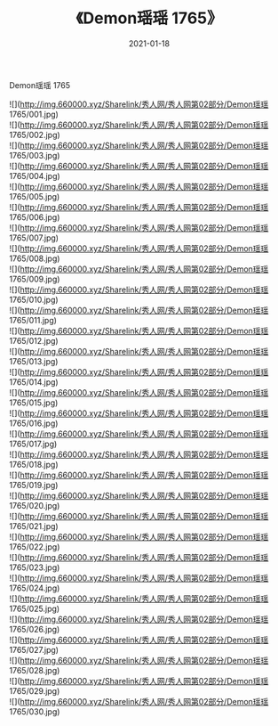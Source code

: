 ﻿---
layout: post
title:  《Demon瑶瑶 1765》
date:   2021-01-18
img: http://img.660000.xyz/Sharelink/秀人网/秀人网第02部分/Demon瑶瑶 1765/000.jpg
categories: [美女, 清纯, 唯美]
---

Demon瑶瑶 1765

  ![](http://img.660000.xyz/Sharelink/秀人网/秀人网第02部分/Demon瑶瑶 1765/001.jpg) <br> ![](http://img.660000.xyz/Sharelink/秀人网/秀人网第02部分/Demon瑶瑶 1765/002.jpg) <br> ![](http://img.660000.xyz/Sharelink/秀人网/秀人网第02部分/Demon瑶瑶 1765/003.jpg) <br> ![](http://img.660000.xyz/Sharelink/秀人网/秀人网第02部分/Demon瑶瑶 1765/004.jpg) <br> ![](http://img.660000.xyz/Sharelink/秀人网/秀人网第02部分/Demon瑶瑶 1765/005.jpg) <br> ![](http://img.660000.xyz/Sharelink/秀人网/秀人网第02部分/Demon瑶瑶 1765/006.jpg) <br> ![](http://img.660000.xyz/Sharelink/秀人网/秀人网第02部分/Demon瑶瑶 1765/007.jpg) <br> ![](http://img.660000.xyz/Sharelink/秀人网/秀人网第02部分/Demon瑶瑶 1765/008.jpg) <br> ![](http://img.660000.xyz/Sharelink/秀人网/秀人网第02部分/Demon瑶瑶 1765/009.jpg) <br> ![](http://img.660000.xyz/Sharelink/秀人网/秀人网第02部分/Demon瑶瑶 1765/010.jpg) <br> ![](http://img.660000.xyz/Sharelink/秀人网/秀人网第02部分/Demon瑶瑶 1765/011.jpg) <br> ![](http://img.660000.xyz/Sharelink/秀人网/秀人网第02部分/Demon瑶瑶 1765/012.jpg) <br> ![](http://img.660000.xyz/Sharelink/秀人网/秀人网第02部分/Demon瑶瑶 1765/013.jpg) <br> ![](http://img.660000.xyz/Sharelink/秀人网/秀人网第02部分/Demon瑶瑶 1765/014.jpg) <br> ![](http://img.660000.xyz/Sharelink/秀人网/秀人网第02部分/Demon瑶瑶 1765/015.jpg) <br> ![](http://img.660000.xyz/Sharelink/秀人网/秀人网第02部分/Demon瑶瑶 1765/016.jpg) <br> ![](http://img.660000.xyz/Sharelink/秀人网/秀人网第02部分/Demon瑶瑶 1765/017.jpg) <br> ![](http://img.660000.xyz/Sharelink/秀人网/秀人网第02部分/Demon瑶瑶 1765/018.jpg) <br> ![](http://img.660000.xyz/Sharelink/秀人网/秀人网第02部分/Demon瑶瑶 1765/019.jpg) <br> ![](http://img.660000.xyz/Sharelink/秀人网/秀人网第02部分/Demon瑶瑶 1765/020.jpg) <br> ![](http://img.660000.xyz/Sharelink/秀人网/秀人网第02部分/Demon瑶瑶 1765/021.jpg) <br> ![](http://img.660000.xyz/Sharelink/秀人网/秀人网第02部分/Demon瑶瑶 1765/022.jpg) <br> ![](http://img.660000.xyz/Sharelink/秀人网/秀人网第02部分/Demon瑶瑶 1765/023.jpg) <br> ![](http://img.660000.xyz/Sharelink/秀人网/秀人网第02部分/Demon瑶瑶 1765/024.jpg) <br> ![](http://img.660000.xyz/Sharelink/秀人网/秀人网第02部分/Demon瑶瑶 1765/025.jpg) <br> ![](http://img.660000.xyz/Sharelink/秀人网/秀人网第02部分/Demon瑶瑶 1765/026.jpg) <br> ![](http://img.660000.xyz/Sharelink/秀人网/秀人网第02部分/Demon瑶瑶 1765/027.jpg) <br> ![](http://img.660000.xyz/Sharelink/秀人网/秀人网第02部分/Demon瑶瑶 1765/028.jpg) <br> ![](http://img.660000.xyz/Sharelink/秀人网/秀人网第02部分/Demon瑶瑶 1765/029.jpg) <br> ![](http://img.660000.xyz/Sharelink/秀人网/秀人网第02部分/Demon瑶瑶 1765/030.jpg) <br>